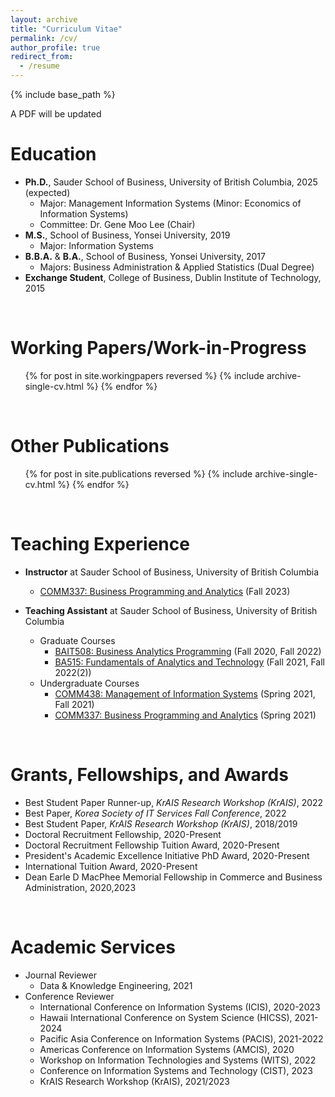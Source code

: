 ```yaml
---
layout: archive
title: "Curriculum Vitae"
permalink: /cv/
author_profile: true
redirect_from:
  - /resume
---
```


{% include base_path %}

A PDF will be updated

Education
======
* **Ph.D.**, Sauder School of Business, University of British Columbia, 2025 (expected)
  * Major: Management Information Systems (Minor: Economics of Information Systems)
  * Committee: Dr. Gene Moo Lee (Chair) 
* **M.S.**, School of Business, Yonsei University, 2019
  * Major: Information Systems 
* **B.B.A.** & **B.A.**, School of Business, Yonsei University, 2017
  * Majors: Business Administration & Applied Statistics (Dual Degree)
* **Exchange Student**, College of Business, Dublin Institute of Technology, 2015

<br/>

Working Papers/Work-in-Progress
======
  <ul>{% for post in site.workingpapers reversed %}
    {% include archive-single-cv.html %}
  {% endfor %}</ul>  

<br/>

Other Publications
======
  <ul>{% for post in site.publications reversed %}
    {% include archive-single-cv.html %}
  {% endfor %}</ul>  

<br/>

Teaching Experience
======
* **Instructor** at Sauder School of Business, University of British Columbia
  * [COMM337: Business Programming and Analytics](https://jaecheol-park.github.io/teaching/COMM337) (Fall 2023)

* **Teaching Assistant** at Sauder School of Business, University of British Columbia
  * Graduate Courses
    * [BAIT508: Business Analytics Programming](https://jaecheol-park.github.io/ta/BAIT508) (Fall 2020, Fall 2022)
    * [BA515: Fundamentals of Analytics and Technology](https://jaecheol-park.github.io/ta/BA515) (Fall 2021, Fall 2022(2))
  * Undergraduate Courses
    * [COMM438: Management of Information Systems](https://jaecheol-park.github.io/ta/COMM438) (Spring 2021, Fall 2021)
    * [COMM337: Business Programming and Analytics](https://jaecheol-park.github.io/ta/COMM337) (Spring 2021)

<br/>

Grants, Fellowships, and Awards
======
* Best Student Paper Runner-up, _KrAIS Research Workshop (KrAIS)_, 2022
* Best Paper, _Korea Society of IT Services Fall Conference_, 2022
* Best Student Paper, _KrAIS Research Workshop (KrAIS)_, 2018/2019
* Doctoral Recruitment Fellowship, 2020-Present
* Doctoral Recruitment Fellowship Tuition Award, 2020-Present
* President's Academic Excellence Initiative PhD Award, 2020-Present
* International Tuition Award, 2020-Present
* Dean Earle D MacPhee Memorial Fellowship in Commerce and Business Administration, 2020,2023

<br/>

Academic Services
======
* Journal Reviewer
  * Data & Knowledge Engineering, 2021
* Conference Reviewer
  * International Conference on Information Systems (ICIS), 2020-2023
  * Hawaii International Conference on System Science (HICSS), 2021-2024
  * Pacific Asia Conference on Information Systems (PACIS), 2021-2022
  * Americas Conference on Information Systems (AMCIS), 2020
  * Workshop on Information Technologies and Systems (WITS), 2022
  * Conference on Information Systems and Technology (CIST), 2023
  * KrAIS Research Workshop (KrAIS), 2021/2023




